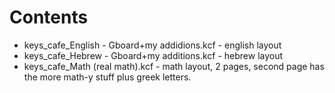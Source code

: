 # Contents
- keys_cafe_English - Gboard+my addidions.kcf - english layout
- keys_cafe_Hebrew - Gboard+my additions.kcf - hebrew layout
- keys_cafe_Math (real math).kcf - math layout, 2 pages, second page has the more math-y stuff plus greek letters.
